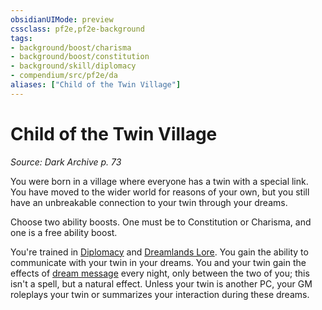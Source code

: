 ```yaml
---
obsidianUIMode: preview
cssclass: pf2e,pf2e-background
tags:
- background/boost/charisma
- background/boost/constitution
- background/skill/diplomacy
- compendium/src/pf2e/da
aliases: ["Child of the Twin Village"]
---
```

# Child of the Twin Village
*Source: Dark Archive p. 73*  

You were born in a village where everyone has a twin with a special link. You have moved to the wider world for reasons of your own, but you still have an unbreakable connection to your twin through your dreams.

Choose two ability boosts. One must be to Constitution or Charisma, and one is a free ability boost.

You're trained in [Diplomacy](../../skills.md#Diplomacy) and [Dreamlands Lore](../../skills.md#Lore). You gain the ability to communicate with your twin in your dreams. You and your twin gain the effects of [dream message](../../spells/dream-message.md) every night, only between the two of you; this isn't a spell, but a natural effect. Unless your twin is another PC, your GM roleplays your twin or summarizes your interaction during these dreams.
